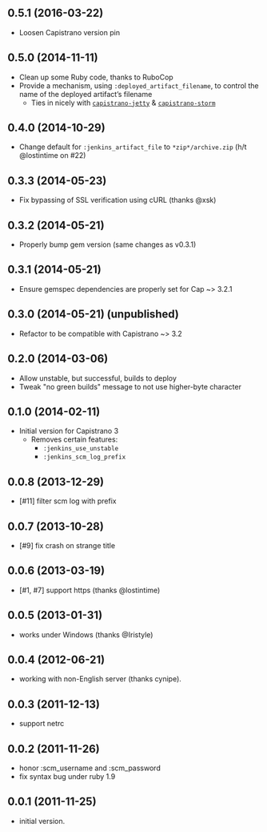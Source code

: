 ## 0.5.1 (2016-03-22)

* Loosen Capistrano version pin

## 0.5.0 (2014-11-11)

* Clean up some Ruby code, thanks to RuboCop
* Provide a mechanism, using `:deployed_artifact_filename`, to control the name of the deployed artifact’s filename
    - Ties in nicely with [`capistrano-jetty`](https://github.com/evertrue/capistrano-jetty) & [`capistrano-storm`](https://github.com/evertrue/capistrano-storm)

## 0.4.0 (2014-10-29)

* Change default for `:jenkins_artifact_file` to `*zip*/archive.zip` (h/t @lostintime on #22)

## 0.3.3 (2014-05-23)

* Fix bypassing of SSL verification using cURL (thanks @xsk)

## 0.3.2 (2014-05-21)

* Properly bump gem version (same changes as v0.3.1)

## 0.3.1 (2014-05-21)

* Ensure gemspec dependencies are properly set for Cap ~> 3.2.1

## 0.3.0 (2014-05-21) (unpublished)

* Refactor to be compatible with Capistrano ~> 3.2

## 0.2.0 (2014-03-06)

* Allow unstable, but successful, builds to deploy
* Tweak "no green builds" message to not use higher-byte character

## 0.1.0 (2014-02-11)

* Initial version for Capistrano 3
    * Removes certain features:
        * `:jenkins_use_unstable`
        * `:jenkins_scm_log_prefix`

## 0.0.8 (2013-12-29)

* [#11] filter scm log with prefix

## 0.0.7 (2013-10-28)

* [#9] fix crash on strange title

## 0.0.6 (2013-03-19)

* [#1, #7] support https  (thanks @lostintime)

## 0.0.5 (2013-01-31)

* works under Windows (thanks @Iristyle)

## 0.0.4 (2012-06-21)

* working with non-English server (thanks cynipe).

## 0.0.3 (2011-12-13)

* support netrc

## 0.0.2 (2011-11-26)

* honor :scm_username and :scm_password
* fix syntax bug under ruby 1.9

## 0.0.1 (2011-11-25)

* initial version.
